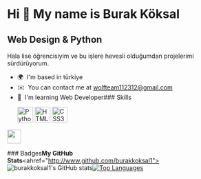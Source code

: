 Hi 👋 My name is Burak Köksal
=============================

Web Design & Python
-------------------

Hala lise öğrencisiyim ve bu işlere hevesli olduğumdan projelerimi sürdürüyorum.

*   🌍  I'm based in türkiye
*   ✉️  You can contact me at [wolfteam112312@gmail.com](mailto:wolfteam112312@gmail.com)
*   🧠  I'm learning Web Developer### Skills<p align="left">
                                <a href="https://www.python.org/" target="_blank" rel="noreferrer"><img src="https://raw.githubusercontent.com/danielcranney/readme-generator/main/public/icons/skills/python-colored.svg" width="36" height="36" alt="Python" /></a>
                                <a href="https://developer.mozilla.org/en-US/docs/Glossary/HTML5" target="_blank" rel="noreferrer"><img src="https://raw.githubusercontent.com/danielcranney/readme-generator/main/public/icons/skills/html5-colored.svg" width="36" height="36" alt="HTML5" /></a>
                                <a href="https://www.w3.org/TR/CSS/#css" target="_blank" rel="noreferrer"><img src="https://raw.githubusercontent.com/danielcranney/readme-generator/main/public/icons/skills/css3-colored.svg" width="36" height="36" alt="CSS3" /></a>
                    </p>
                    
                  
                  
<p align="left">
                          
<a href="https://www.github.com/burakkoksal1" target="_blank" rel="noreferrer"><img src="https://raw.githubusercontent.com/danielcranney/readme-generator/main/public/icons/socials/github.svg" width="32" height="32" /></a></p>### Badges<b>My GitHub Stats</b><ahref="http://www.github.com/burakkoksal1"><img src="https://github-readme-stats.vercel.app/api?username=burakkoksal1&show_icons=true&hide=&count_private=true&title_color=0891b2&text_color=ffffff&icon_color=0891b2&bg_color=1c1917&hide_border=true&show_icons=true" alt="burakkoksal1's GitHub stats" /></a><a href="https://github.com/burakkoksal1" align="left"><img src="https://github-readme-stats.vercel.app/api/top-langs/?username=burakkoksal1&langs_count=10&title_color=0891b2&text_color=ffffff&icon_color=0891b2&bg_color=1c1917&hide_border=true&locale=en&custom_title=Top%20%Languages" alt="Top Languages" /></a>
